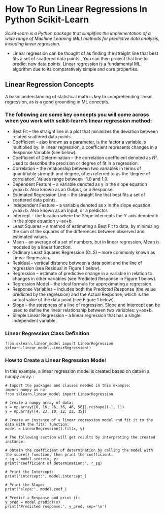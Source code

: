 # How To Run Linear Regressions In Python Scikit-Learn

*Scikit-learn is a Python package that simplifies the implementation of a wide range of Machine Learning (ML) methods for predictive data analysis, including linear regression.*

- Linear regression can be thought of as finding the straight line that best fits a set of scattered data points , You can then project that line to predict new data points. Linear regression is a fundamental ML algorithm due to its comparatively simple and core properties.

## Linear Regression Concepts
A basic understanding of statistical math is key to comprehending linear regression, as is a good grounding in ML concepts.


### The following are some key concepts you will come across when you work with scikit-learn’s linear regression method:
- Best Fit – the straight line in a plot that minimizes the deviation between related scattered data points.
- Coefficient – also known as a parameter, is the factor a variable is multiplied by. In linear regression, a coefficient represents changes in a Response Variable (see below).
- Coefficient of Determination – the correlation coefficient denoted as 𝑅². Used to describe the precision or degree of fit in a regression. 
- Correlation – the relationship between two variables in terms of quantifiable strength and degree, often referred to as the ‘degree of correlation’.  Values range between -1.0 and 1.0. 
- Dependent Feature – a variable denoted as y in the slope equation y=ax+b. Also known as an Output, or a Response. 
- Estimated Regression Line – the straight line that best fits a set of scattered data points.
- Independent Feature – a variable denoted as x in the slope equation y=ax+b. Also known as an Input, or a predictor. 
- Intercept – the location where the Slope intercepts the Y-axis denoted b in the slope equation y=ax+b. 
- Least Squares – a method of estimating a Best Fit to data, by minimizing the sum of the squares of the differences between observed and estimated values.
- Mean – an average of a set of numbers, but in linear regression, Mean is modeled by a linear function.
- Ordinary Least Squares Regression (OLS) – more commonly known as Linear Regression. 
- Residual – vertical distance between a data point and the line of regression (see Residual in Figure 1 below).
- Regression – estimate of predictive change in a variable in relation to changes in other variables (see Predicted Response in Figure 1 below).
- Regression Model – the ideal formula for approximating a regression.
- Response Variables – includes both the Predicted Response (the value predicted by the regression) and the Actual Response, which is the actual value of the data point (see Figure 1 below).
- Slope – the steepness of a line of regression. Slope and Intercept can be used to define the linear relationship between two variables: y=ax+b.
- Simple Linear Regression – a linear regression that has a single independent variable.

### Linear Regression Class Definition
```
from sklearn.linear_model import LinearRegression
sklearn.linear_model.LinearRegression()
```

### How to Create a Linear Regression Model
In this example, a linear regression model is created based on data in a numpy array.  :
```
# Import the packages and classes needed in this example:
import numpy as np
from sklearn.linear_model import LinearRegression

# Create a numpy array of data:
x = np.array([6, 16, 26, 36, 46, 56]).reshape((-1, 1))
y = np.array([4, 23, 10, 12, 22, 35])

# Create an instance of a linear regression model and fit it to the data with the fit() function:
model = LinearRegression().fit(x, y) 

# The following section will get results by interpreting the created instance: 

# Obtain the coefficient of determination by calling the model with the score() function, then print the coefficient:
r_sq = model.score(x, y)
print('coefficient of determination:', r_sq)

# Print the Intercept:
print('intercept:', model.intercept_)

# Print the Slope:
print('slope:', model.coef_) 

# Predict a Response and print it:
y_pred = model.predict(x)
print('Predicted response:', y_pred, sep='\n')

```

